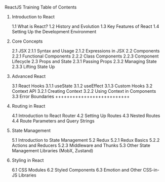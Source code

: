 ReactJS Training Table of Contents
1. Introduction to React

    1.1 What is React?
    1.2 History and Evolution
    1.3 Key Features of React
    1.4 Setting Up the Development Environment

2. Core Concepts

    2.1 JSX
        2.1.1 Syntax and Usage
        2.1.2 Expressions in JSX
    2.2 Components
        2.2.1 Functional Components
        2.2.2 Class Components
        2.2.3 Component Lifecycle
    2.3 Props and State
        2.3.1 Passing Props
        2.3.2 Managing State
        2.3.3 Lifting State Up

3. Advanced React

    3.1 React Hooks
        3.1.1 useState
        3.1.2 useEffect
        3.1.3 Custom Hooks
    3.2 Context API
        3.2.1 Creating Context
        3.2.2 Using Context in Components
    3.3 Error Boundaries
++++++++++++++++++++++++++
4. Routing in React

    4.1 Introduction to React Router
    4.2 Setting Up Routes
    4.3 Nested Routes
    4.4 Route Parameters and Query Strings

5. State Management

    5.1 Introduction to State Management
    5.2 Redux
        5.2.1 Redux Basics
        5.2.2 Actions and Reducers
        5.2.3 Middleware and Thunks
    5.3 Other State Management Libraries (MobX, Zustand)

6. Styling in React

    6.1 CSS Modules
    6.2 Styled Components
    6.3 Emotion and Other CSS-in-JS Libraries
